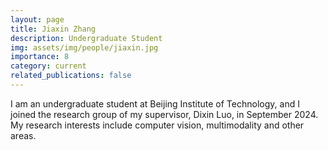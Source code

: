 ```yaml
---
layout: page
title: Jiaxin Zhang
description: Undergraduate Student
img: assets/img/people/jiaxin.jpg
importance: 8
category: current 
related_publications: false
---
```


I am an undergraduate student at Beijing Institute of Technology, and I joined the research group of my supervisor, Dixin Luo, in September 2024. My research interests include computer vision, multimodality and other areas.

